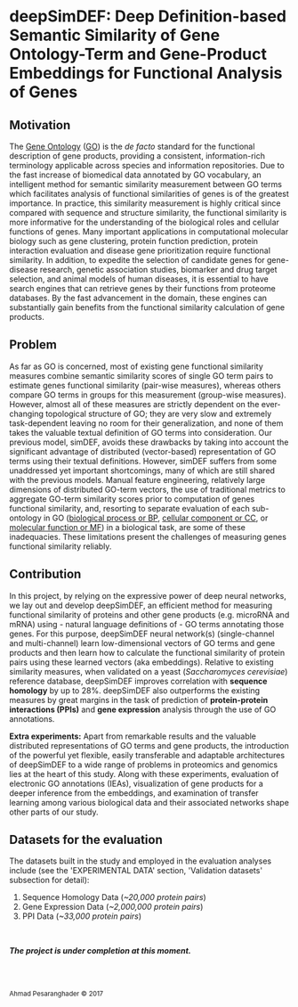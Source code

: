 # deepSimDEF: Deep Definition-based Semantic Similarity of Gene Ontology-Term and Gene-Product Embeddings for Functional Analysis of Genes

## Motivation

The [Gene Ontology](http://www.geneontology.org/) ([GO](http://www.geneontology.org/)) is the _de facto_ standard for the functional description of gene products, providing a consistent, information-rich terminology applicable across species and information repositories. Due to the fast increase of biomedical data annotated by GO vocabulary, an intelligent method for semantic similarity measurement between GO terms which facilitates analysis of functional similarities of genes is of the greatest importance. In practice, this similarity measurement is highly critical since compared with sequence and structure similarity, the functional similarity is more informative for the understanding of the biological roles and cellular functions of genes. Many important applications in computational molecular biology such as gene clustering, protein function prediction, protein interaction evaluation and disease gene prioritization require functional similarity. In addition, to expedite the selection of candidate genes for gene-disease research, genetic association studies, biomarker and drug target selection, and animal models of human diseases, it is essential to have search engines that can retrieve genes by their functions from proteome databases. By the fast advancement in the domain, these engines can substantially gain benefits from the functional similarity calculation of gene products.

## Problem

As far as GO is concerned, most of existing gene functional similarity measures combine semantic similarity scores of single GO term pairs to estimate genes functional similarity (pair-wise measures), whereas others compare GO terms in groups for this measurement (group-wise measures). However, almost all of these measures are strictly dependent on the ever-changing topological structure of GO; they are very slow and extremely task-dependent leaving no room for their generalization, and none of them takes the valuable textual definition of GO terms into consideration. Our previous model, simDEF, avoids these drawbacks by taking into account the significant advantage of distributed (vector-based) representation of GO terms using their textual definitions. However, simDEF suffers from some unaddressed yet important shortcomings, many of which are still shared with the previous models. Manual feature engineering, relatively large dimensions of distributed GO-term vectors, the use of traditional metrics to aggregate GO-term similarity scores prior to computation of genes functional similarity, and, resorting to separate evaluation of each sub-ontology in GO ([biological process or BP](http://geneontology.org/page/biological-process-ontology-guidelines), [cellular component or CC](http://geneontology.org/page/cellular-component-ontology-guidelines), or [molecular function or MF](http://geneontology.org/page/molecular-function-ontology-guidelines)) in a biological task, are some of these inadequacies. These limitations present the challenges of measuring genes functional similarity reliably.

## Contribution

In this project, by relying on the expressive power of deep neural networks, we lay out and develop deepSimDEF, an efficient method for measuring functional similarity of proteins and other gene products (e.g. microRNA and mRNA) using - natural language definitions of - GO terms annotating those genes. For this purpose, deepSimDEF neural network(s) (single-channel and multi-channel) learn low-dimensional vectors of GO terms and gene products and then learn how to calculate the functional similarity of protein pairs using these learned vectors (aka embeddings). Relative to existing similarity measures, when validated on a yeast (_Saccharomyces cerevisiae_) reference database, deepSimDEF improves correlation with **sequence homology** by up to 28%. deepSimDEF also outperforms the existing measures by great margins in the task of prediction of **protein-protein interactions (PPIs)** and **gene expression** analysis through the use of GO annotations.  
  
**Extra experiments:** Apart from remarkable results and the valuable distributed representations of GO terms and gene products, the introduction of the powerful yet flexible, easily transferable and adaptable architectures of deepSimDEF to a wide range of problems in proteomics and genomics lies at the heart of this study. Along with these experiments, evaluation of electronic GO annotations (IEAs), visualization of gene products for a deeper inference from the embeddings, and examination of transfer learning among various biological data and their associated networks shape other parts of our study.

## Datasets for the evaluation

The datasets built in the study and employed in the evaluation analyses include (see the 'EXPERIMENTAL DATA' section, 'Validation datasets' subsection for detail):
1. Sequence Homology Data (_~20,000 protein pairs_)
2. Gene Expression Data (_~2,000,000 protein pairs_)
3. PPI Data (_~33,000 protein pairs_)

<br/>

_**The project is under completion at this moment.**_

<br>
<br>

<sub>Ahmad Pesaranghader © 2017</sub>
